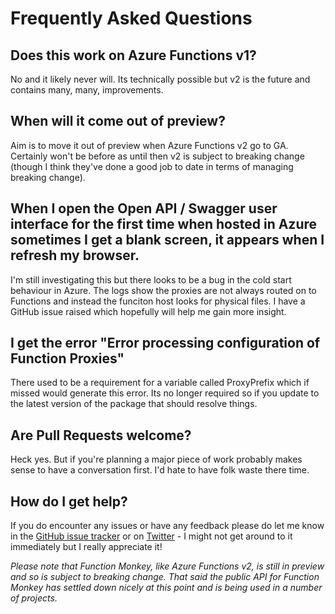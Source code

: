 # Frequently Asked Questions

## Does this work on Azure Functions v1?

No and it likely never will. Its technically possible but v2 is the future and contains many, many, improvements.

## When will it come out of preview?

Aim is to move it out of preview when Azure Functions v2 go to GA. Certainly won't be before as until then v2 is subject to breaking change (though I think they've done a good job to date in terms of managing breaking change).

## When I open the Open API / Swagger user interface for the first time when hosted in Azure sometimes I get a blank screen, it appears when I refresh my browser.

I'm still investigating this but there looks to be a bug in the cold start behaviour in Azure. The logs show the proxies are not always routed on to Functions and instead the funciton host looks for physical files. I have a GitHub issue raised which hopefully will help me gain more insight.

## I get the error "Error processing configuration of Function Proxies"

There used to be a requirement for a variable called ProxyPrefix which if missed would generate this error. Its no longer required so if you update to the latest version of the package that should resolve things.

## Are Pull Requests welcome?

Heck yes. But if you're planning a major piece of work probably makes sense to have a conversation first. I'd hate to have folk waste there time.

## How do I get help?

If you do encounter any issues or have any feedback please do let me know in the [GitHub issue tracker](https://github.com/JamesRandall/FunctionMonkey/issues) or on [Twitter](https://twitter.com/azuretrenches) - I might not get around to it immediately but I really appreciate it!

_Please note that Function Monkey, like Azure Functions v2, is still in preview and so is subject to breaking change. That said the public API for Function Monkey has settled down nicely at this point and is being used in a number of projects._



